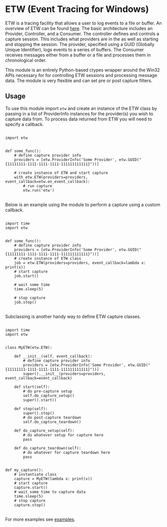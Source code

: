 # ETW (Event Tracing for Windows)
ETW is a tracing facility that allows a user to log events to a file or buffer. An overview of ETW can be found [here](https://msdn.microsoft.com/en-us/library/windows/desktop/aa363668(v=vs.85).aspx). The basic architecture includes an Provider, Controller, and a Consumer. The controller defines and controls a capture session. This includes what providers are in the as well as starting and stopping the session. The provider, specified using a GUID (Globally Unique Identifier), logs events to a series of buffers. The Consumer receives messages either from a buffer or a file and processes them in chronological order.

This module is an entirely Python-based ctypes wrapper around the Win32 APIs necessary for for controlling ETW sessions and processing message data. The module is very flexible and can set pre or post capture filters. 

## Usage

To use this module import `etw` and create an instance of the ETW class by passing in a list of ProviderInfo instances for the provider(s) you wish to capture data from. To process data returned from ETW you will need to specify a callback.

<pre>
<code>
import etw


def some_func():
    # define capture provider info
    providers = [etw.ProviderInfo('Some Provider', etw.GUID("{11111111-1111-1111-1111-111111111111}"))]

    # create instance of ETW and start capture
    with etw.ETW(providers=providers, event_callback=etw.on_event_callback):
        # run capture
        etw.run('etw')
</code>
</pre>


Below is an example using the module to perform a capture using a custom callback.

<pre>
<code>
import time
import etw


def some_func():
    # define capture provider info
    providers = [etw.ProviderInfo('Some Provider', etw.GUID("{11111111-1111-1111-1111-111111111111}"))]
    # create instance of ETW class
    job = etw.ETW(providers=providers, event_callback=lambda x: print(x))
    # start capture
    job.start()

    # wait some time
    time.sleep(5)

    # stop capture
    job.stop()
</code>
</pre>

Subclassing is another handy way to define ETW capture classes.

<pre>
<code>
import time
import etw


class MyETW(etw.ETW):

    def __init__(self, event_callback):
        # define capture provider info
        providers = [etw.ProviderInfo('Some Provider', etw.GUID("{11111111-1111-1111-1111-111111111111}"))]
        super().__init__(providers=providers, event_callback=event_callback)

    def start(self):
        # do pre-capture setup
        self.do_capture_setup()
        super().start()

    def stop(self):
        super().stop()
        # do post-capture teardown
        self.do_capture_teardown()

    def do_capture_setup(self):
        # do whatever setup for capture here
        pass

    def do_capture_teardown(self):
        # do whatever for capture teardown here
        pass


def my_capture():
    # instantiate class
    capture = MyETW(lambda x: print(x))
    # start capture
    capture.start()
    # wait some time to capture data
    time.sleep(5)
    # stop capture
    capture.stop()
</code>
</pre>

For more examples see [examples](examples).
